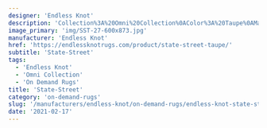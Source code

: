 ```yaml
---
designer: 'Endless Knot'
description: 'Collection%3A%20Omni%20Collection%0AColor%3A%20Taupe%0AMaterial%3A%20100%25%20WoolPile%3A%201/4%22Width%3A%2013%272%22Style%3A%20Solid%2C%20TexturalPattern%20Repeat%3A%20N/A'
image_primary: 'img/SST-27-600x873.jpg'
manufacturer: 'Endless Knot'
href: 'https://endlessknotrugs.com/product/state-street-taupe/'
subtitle: 'State-Street'
tags:
  - 'Endless Knot'
  - 'Omni Collection'
  - 'On Demand Rugs'
title: 'State-Street'
category: 'on-demand-rugs'
slug: '/manufacturers/endless-knot/on-demand-rugs/endless-knot-state-street'
date: '2021-02-17'
---
```

